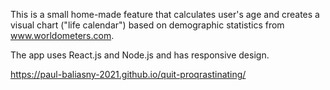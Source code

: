 This is a small home-made feature that calculates user's age and creates a visual chart ("life calendar") based on demographic statistics from www.worldometers.com.

The app uses React.js and Node.js and has responsive design.  

https://paul-baliasny-2021.github.io/quit-proqrastinating/
